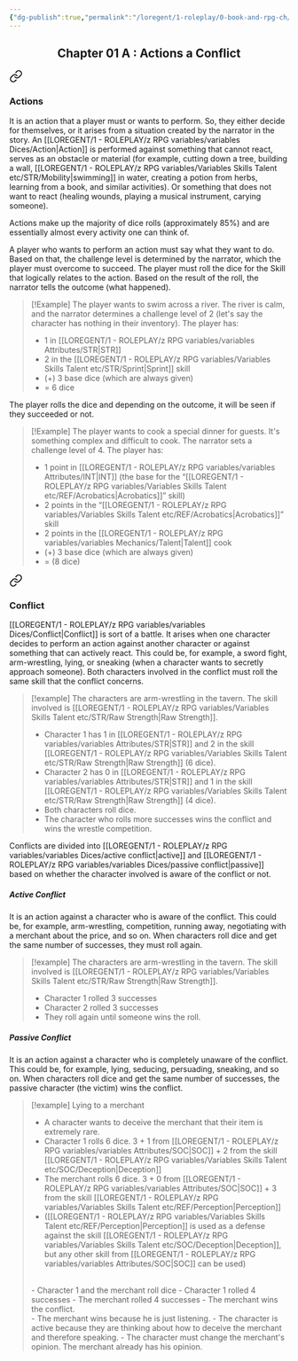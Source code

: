 ```yaml
---
{"dg-publish":true,"permalink":"/loregent/1-roleplay/0-book-and-rpg-ch/rpg-ch-01-a-actions-a-conflict/","noteIcon":""}
---
```


<div style="text-align:center; "><h2>Chapter 01 A :  Actions a Conflict</h2></div> 


<div class="transclusion internal-embed is-loaded"><a class="markdown-embed-link" href="/loregent/1-roleplay/00-game-in-general/rpg-actions/#actions" aria-label="Open link"><svg xmlns="http://www.w3.org/2000/svg" width="24" height="24" viewBox="0 0 24 24" fill="none" stroke="currentColor" stroke-width="2" stroke-linecap="round" stroke-linejoin="round" class="svg-icon lucide-link"><path d="M10 13a5 5 0 0 0 7.54.54l3-3a5 5 0 0 0-7.07-7.07l-1.72 1.71"></path><path d="M14 11a5 5 0 0 0-7.54-.54l-3 3a5 5 0 0 0 7.07 7.07l1.71-1.71"></path></svg></a><div class="markdown-embed">



### Actions

It is an action that a player must or wants to perform. So, they either decide for themselves, or it arises from a situation created by the narrator in the story. An [[LOREGENT/1 - ROLEPLAY/z RPG variables/variables Dices/Action\|Action]] is performed against something that cannot react, serves as an obstacle or material (for example, cutting down a tree, building a wall, [[LOREGENT/1 - ROLEPLAY/z RPG variables/Variables Skills Talent etc/STR/Mobility\|swimming]] in water, creating a potion from herbs, learning from a book, and similar activities). Or something that does not want to react (healing wounds, playing a musical instrument, carying someone).

Actions make up the majority of dice rolls (approximately 85%) and are essentially almost every activity one can think of.

A player who wants to perform an action must say what they want to do. Based on that, the challenge level is determined by the narrator, which the player must overcome to succeed. The player must roll the dice for the Skill that logically relates to the action. Based on the result of the roll, the narrator tells the outcome (what happened).

> [!Example] 
> The player wants to swim across a river. The river is calm, and the narrator determines a challenge level of 2 (let's say the character has nothing in their inventory). 
> The player has: 
> - 1 in [[LOREGENT/1 - ROLEPLAY/z RPG variables/variables Attributes/STR\|STR]] 
> - 2 in the [[LOREGENT/1 - ROLEPLAY/z RPG variables/Variables Skills Talent etc/STR/Sprint\|Sprint]] skill 
> - (+) 3 base dice (which are always given) 
> - = 6 dice

The player rolls the dice and depending on the outcome, it will be seen if they succeeded or not.

> [!Example] 
> The player wants to cook a special dinner for guests. It's something complex and difficult to cook. The narrator sets a challenge level of 4. 
> The player has:
> - 1 point in [[LOREGENT/1 - ROLEPLAY/z RPG variables/variables Attributes/INT\|INT]] (the base for the “[[LOREGENT/1 - ROLEPLAY/z RPG variables/Variables Skills Talent etc/REF/Acrobatics\|Acrobatics]]” skill) 
> - 2 points in the “[[LOREGENT/1 - ROLEPLAY/z RPG variables/Variables Skills Talent etc/REF/Acrobatics\|Acrobatics]]” skill 
> - 2 points in the [[LOREGENT/1 - ROLEPLAY/z RPG variables/variables Mechanics/Talent\|Talent]] cook 
> - (+) 3 base dice (which are always given) 
> - = (8 dice)


</div></div>


<div class="transclusion internal-embed is-loaded"><a class="markdown-embed-link" href="/loregent/1-roleplay/02-dice/rpg-conflict/#conflict" aria-label="Open link"><svg xmlns="http://www.w3.org/2000/svg" width="24" height="24" viewBox="0 0 24 24" fill="none" stroke="currentColor" stroke-width="2" stroke-linecap="round" stroke-linejoin="round" class="svg-icon lucide-link"><path d="M10 13a5 5 0 0 0 7.54.54l3-3a5 5 0 0 0-7.07-7.07l-1.72 1.71"></path><path d="M14 11a5 5 0 0 0-7.54-.54l-3 3a5 5 0 0 0 7.07 7.07l1.71-1.71"></path></svg></a><div class="markdown-embed">



### Conflict

[[LOREGENT/1 - ROLEPLAY/z RPG variables/variables Dices/Conflict\|Conflict]] is sort of a battle. It arises when one character decides to perform an action against another character or against something that can actively react. This could be, for example, a sword fight, arm-wrestling, lying, or sneaking (when a character wants to secretly approach someone). Both characters involved in the conflict must roll the same skill that the conflict concerns.

> [!example]
> The characters are arm-wrestling in the tavern. The skill involved is [[LOREGENT/1 - ROLEPLAY/z RPG variables/Variables Skills Talent etc/STR/Raw Strength\|Raw Strength]].
> - Character 1 has 1 in [[LOREGENT/1 - ROLEPLAY/z RPG variables/variables Attributes/STR\|STR]] and 2 in the skill [[LOREGENT/1 - ROLEPLAY/z RPG variables/Variables Skills Talent etc/STR/Raw Strength\|Raw Strength]] (6 dice).
> - Character 2 has 0 in [[LOREGENT/1 - ROLEPLAY/z RPG variables/variables Attributes/STR\|STR]] and 1 in the skill [[LOREGENT/1 - ROLEPLAY/z RPG variables/Variables Skills Talent etc/STR/Raw Strength\|Raw Strength]] (4 dice).
> - Both characters roll dice.
> - The character who rolls more successes wins the conflict and wins the wrestle competition.

Conflicts are divided into [[LOREGENT/1 - ROLEPLAY/z RPG variables/variables Dices/active conflict\|active]] and [[LOREGENT/1 - ROLEPLAY/z RPG variables/variables Dices/passive conflict\|passive]] based on whether the character involved is aware of the conflict or not.

##### Active Conflict

It is an action against a character who is aware of the conflict. This could be, for example, arm-wrestling, competition, running away, negotiating with a merchant about the price, and so on. When characters roll dice and get the same number of successes, they must roll again.

> [!example]
> The characters are arm-wrestling in the tavern. The skill involved is [[LOREGENT/1 - ROLEPLAY/z RPG variables/Variables Skills Talent etc/STR/Raw Strength\|Raw Strength]].
> - Character 1 rolled 3 successes
> - Character 2 rolled 3 successes
> - They roll again until someone wins the roll.

##### Passive Conflict

It is an action against a character who is completely unaware of the conflict. This could be, for example, lying, seducing, persuading, sneaking, and so on. When characters roll dice and get the same number of successes, the passive character (the victim) wins the conflict.

> [!example]
> Lying to a merchant
> - A character wants to deceive the merchant that their item is extremely rare.
> - Character 1 rolls 6 dice. 3 + 1 from [[LOREGENT/1 - ROLEPLAY/z RPG variables/variables Attributes/SOC\|SOC]] + 2 from the skill [[LOREGENT/1 - ROLEPLAY/z RPG variables/Variables Skills Talent etc/SOC/Deception\|Deception]]
> - The merchant rolls 6 dice. 3 + 0 from [[LOREGENT/1 - ROLEPLAY/z RPG variables/variables Attributes/SOC\|SOC]] + 3 from the skill [[LOREGENT/1 - ROLEPLAY/z RPG variables/Variables Skills Talent etc/REF/Perception\|Perception]]
> - ([[LOREGENT/1 - ROLEPLAY/z RPG variables/Variables Skills Talent etc/REF/Perception\|Perception]] is used as a defense against the skill [[LOREGENT/1 - ROLEPLAY/z RPG variables/Variables Skills Talent etc/SOC/Deception\|Deception]], but any other skill from [[LOREGENT/1 - ROLEPLAY/z RPG variables/variables Attributes/SOC\|SOC]] can be used)
><br>
> - Character 1 and the merchant roll dice
> - Character 1 rolled 4 successes
> - The merchant rolled 4 successes
> - The merchant wins the conflict.
><br>
> -  The merchant wins because he is just listening.
> - The character is active because they are thinking about how to deceive the merchant and therefore speaking.
> - The character must change the merchant's opinion. The merchant already has his opinion.


</div></div>
